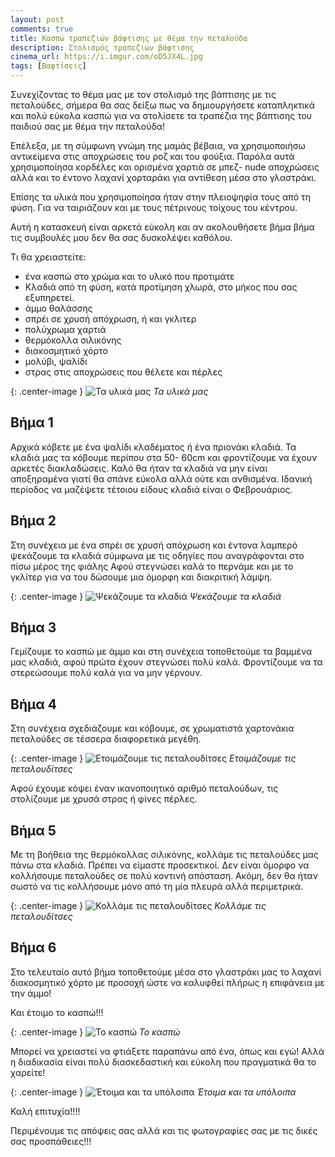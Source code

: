 ```yaml
---
layout: post
comments: true
title: Κασπώ τραπεζιών βάφτισης με θέμα την πεταλούδα
description: Στολισμός τραπεζιών βάφτισης
cinema_url: https://i.imgur.com/oD5JX4L.jpg
tags: [Βαφτίσεις]
---
```


Συνεχίζοντας το θέμα μας με τον στολισμό της βάπτισης με τις πεταλούδες, σήμερα θα σας δείξω πως να δημιουργήσετε καταπληκτικά και πολύ εύκολα κασπώ για να στολίσετε τα τραπέζια της βάπτισης του παιδιού σας με θέμα την πεταλούδα!

Επέλεξα, με τη σύμφωνη γνώμη της μαμάς βέβαια, να χρησιμοποιήσω αντικείμενα στις αποχρώσεις του ροζ  και του φούξια. Παρόλα αυτά χρησιμοποίησα κορδέλες και ορισμένα χαρτιά σε μπεζ- nude αποχρώσεις αλλά και το έντονο λαχανί χορταράκι για αντίθεση μέσα στο γλαστράκι.

Επίσης τα υλικά που χρησιμοποίησα ήταν στην πλειοψηφία τους από τη φύση. Για να ταιριάζουν και με τους πέτρινους τοίχους του κέντρου.

Αυτή η κατασκευή είναι αρκετά εύκολη και αν ακολουθήσετε βήμα βήμα τις συμβουλές μου δεν θα σας δυσκολέψει καθόλου.

Τι θα χρειαστείτε:

* ένα κασπώ στο χρώμα και το υλικό  που προτιμάτε
* Κλαδιά από τη φύση, κατά προτίμηση χλωρά, στο μήκος που σας εξυπηρετεί.
* άμμο θαλάσσης
* σπρέι σε χρυσή απόχρωση, ή και γκλιτερ
* πολύχρωμα χαρτιά
* θερμόκολλα σιλικόνης
* διακοσμητικό χόρτο
* μολύβι, ψαλίδι
* στρας στις αποχρώσεις που θέλετε και πέρλες

{: .center-image } 
![Τα υλικά μας](https://i.imgur.com/grPzH7C.jpg)
*Τα υλικά μας*

## Βήμα 1

Αρχικά κόβετε με ένα ψαλίδι κλαδέματος ή ένα πριονάκι κλαδιά. Τα κλαδιά μας τα κόβουμε περίπου στα 50- 60cm και φροντίζουμε να έχουν αρκετές διακλαδώσεις. Καλό θα ήταν τα κλαδιά να μην είναι αποξηραμένα γιατί θα σπάνε εύκολα αλλά ούτε και ανθισμένα. Ιδανική περίοδος να μαζέψετε τέτοιου είδους κλαδιά είναι ο Φεβρουάριος.

## Βήμα 2

Στη συνέχεια με ένα σπρέι σε χρυσή απόχρωση και έντονα λαμπερό ψεκάζουμε τα κλαδιά σύμφωνα με τις οδηγίες που αναγράφονται στο πίσω μέρος της φιάλης Αφού στεγνώσει καλά το περνάμε και με το γκλίτερ για να του δώσουμε μια όμορφη και διακριτική λάμψη.

{: .center-image } 
![Ψεκάζουμε τα κλαδιά](https://i.imgur.com/SB1xHU2.jpg)
*Ψεκάζουμε τα κλαδιά*

## Βήμα 3

Γεμίζουμε το κασπώ με άμμο και στη συνέχεια τοποθετούμε τα βαμμένα μας κλαδιά, αφού πρώτα έχουν στεγνώσει πολύ καλά. Φροντίζουμε να τα στερεώσουμε πολύ καλά για να μην γέρνουν.

## Βήμα 4

Στη συνέχεια σχεδιάζουμε και κόβουμε, σε χρωματιστά χαρτονάκια πεταλούδες σε τέσσερα διαφορετικά μεγέθη.

{: .center-image } 
![Ετοιμάζουμε τις πεταλουδίτσες](https://i.imgur.com/EWsNHlR.jpg)
*Ετοιμάζουμε τις πεταλουδίτσες*

Αφού έχουμε κόψει έναν ικανοποιητικό αριθμό πεταλούδων, τις στολίζουμε με χρυσά στρας ή φίνες πέρλες. 

## Βήμα 5

Με τη βοήθεια της θερμόκολλας σιλικόνης, κολλάμε τις πεταλούδες μας πάνω στα κλαδιά. Πρέπει να είμαστε προσεκτικοί. Δεν είναι όμορφο να κολλήσουμε πεταλούδες σε πολύ κοντινή απόσταση. Ακόμη, δεν θα ήταν σωστό να τις κολλήσουμε μόνο από τη μία πλευρά αλλά περιμετρικά.

{: .center-image } 
![Κολλάμε τις πεταλουδίτσες](https://i.imgur.com/751QZNl.jpg)
*Κολλάμε τις πεταλουδίτσες*

## Βήμα 6

Στο τελευταίο αυτό βήμα τοποθετούμε μέσα στο γλαστράκι μας το λαχανί διακοσμητικό χόρτο με προσοχή ώστε να καλυφθεί πλήρως η επιφάνεια με την άμμο!

Και έτοιμο το κασπώ!!!

{: .center-image } 
![Το κασπώ](https://i.imgur.com/zn3EUxj.jpg)
*Το κασπώ*

Μπορεί να χρειαστεί να φτιάξετε παραπάνω από ένα, όπως και εγώ! Αλλά η διαδικασία είναι πολύ διασκεδαστική και εύκολη που πραγματικά θα το χαρείτε!

{: .center-image } 
![Έτοιμα και τα υπόλοιπα](https://i.imgur.com/gYGlHts.jpg)
*Έτοιμα και τα υπόλοιπα*

Καλή επιτυχία!!!!

Περιμένουμε τις απόψεις σας αλλά και τις φωτογραφίες σας με τις δικές σας προσπάθειες!!!

